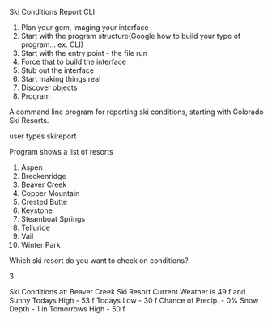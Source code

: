 Ski Conditions Report CLI

1. Plan your gem, imaging your interface
2. Start with the program structure(Google how to build your type of program... ex. CLI)
3. Start with the entry point - the file run
4. Force that to build the interface
5. Stub out the interface
6. Start making things real
7. Discover objects
8. Program

A command line program for reporting ski conditions, starting with Colorado Ski Resorts.

user types skireport

Program shows a list of resorts

1. Aspen
2. Breckenridge
3. Beaver Creek
4. Copper Mountain
5. Crested Butte
6. Keystone
7. Steamboat Springs
8. Telluride
9. Vail
10. Winter Park

Which ski resort do you want to check on conditions?

3

Ski Conditions at:
Beaver Creek Ski Resort
Current Weather is 49 f and Sunny
Todays High - 53 f
Todays Low - 30 f
Chance of Precip. - 0%
Snow Depth - 1 in
Tomorrows High - 50 f
